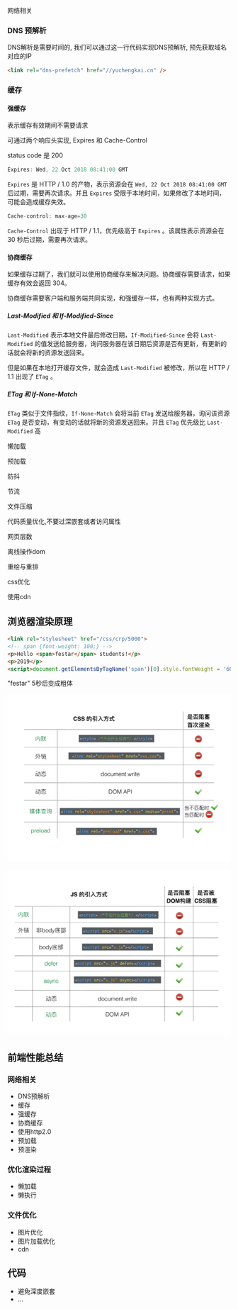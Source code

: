 网络相关

### DNS 预解析

DNS解析是需要时间的, 我们可以通过这一行代码实现DNS预解析, 预先获取域名对应的IP

```html
<link rel="dns-prefetch" href="//yuchengkai.cn" />
```



### 缓存

#### 强缓存

表示缓存有效期间不需要请求

可通过两个响应头实现, Expires 和 Cache-Control

status code 是 200

```js
Expires: Wed, 22 Oct 2018 08:41:00 GMT
```

`Expires` 是 HTTP / 1.0 的产物，表示资源会在 `Wed, 22 Oct 2018 08:41:00 GMT` 后过期，需要再次请求。并且 `Expires` 受限于本地时间，如果修改了本地时间，可能会造成缓存失效。

```js
Cache-control: max-age=30
```

`Cache-Control` 出现于 HTTP / 1.1，优先级高于 `Expires` 。该属性表示资源会在 30 秒后过期，需要再次请求。



#### 协商缓存

如果缓存过期了，我们就可以使用协商缓存来解决问题。协商缓存需要请求，如果缓存有效会返回 304。

协商缓存需要客户端和服务端共同实现，和强缓存一样，也有两种实现方式。

##### Last-Modified 和 If-Modified-Since

`Last-Modified` 表示本地文件最后修改日期，`If-Modified-Since` 会将 `Last-Modified` 的值发送给服务器，询问服务器在该日期后资源是否有更新，有更新的话就会将新的资源发送回来。

但是如果在本地打开缓存文件，就会造成 `Last-Modified` 被修改，所以在 HTTP / 1.1 出现了 `ETag` 。

##### ETag 和 If-None-Match

`ETag` 类似于文件指纹，`If-None-Match` 会将当前 `ETag` 发送给服务器，询问该资源 `ETag` 是否变动，有变动的话就将新的资源发送回来。并且 `ETag` 优先级比 `Last-Modified` 高

懒加载

预加载

防抖

节流

文件压缩

代码质量优化,不要过深嵌套或者访问属性

网页层数

离线操作dom

重绘与重排

css优化

使用cdn



## 浏览器渲染原理

```html
<link rel="stylesheet" href="/css/crp/5000">
<!-- span {font-weight: 100;} -->
<p>Hello <span>festar</span> students!</p>
<p>2019</p>
<script>document.getElementsByTagName('span')[0].style.fontWeight = '600'</script>
```

"festar" 5秒后变成粗体

![img](./imgs/总结.webp)

![img](./imgs/js.webp)



## 前端性能总结

### 网络相关

- DNS预解析
- 缓存
- 强缓存
- 协商缓存
- 使用http2.0
- 预加载
- 预渲染

### 优化渲染过程

- 懒加载
- 懒执行

### 文件优化

- 图片优化
- 图片加载优化
- cdn

## 代码

- 避免深度嵌套
- ...



